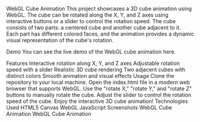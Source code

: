 WebGL Cube Animation
This project showcases a 3D cube animation using WebGL. The cube can be rotated along the X, Y, and Z axes using interactive buttons or a slider to control the rotation speed. The cube consists of two parts: a centered cube and another cube adjacent to it. Each part has different colored faces, and the animation provides a dynamic visual representation of the cube's rotation.

Demo
You can see the live demo of the WebGL cube animation here.

Features
Interactive rotation along X, Y, and Z axes
Adjustable rotation speed with a slider
Realistic 3D cube rendering
Two adjacent cubes with distinct colors
Smooth animation and visual effects
Usage
Clone the repository to your local machine.
Open the index.html file in a modern web browser that supports WebGL.
Use the "rotate X," "rotate Y," and "rotate Z" buttons to manually rotate the cube.
Adjust the slider to control the rotation speed of the cube.
Enjoy the interactive 3D cube animation!
Technologies Used
HTML5 Canvas
WebGL
JavaScript
Screenshots
WebGL Cube Animation
WebGL Cube Animation
